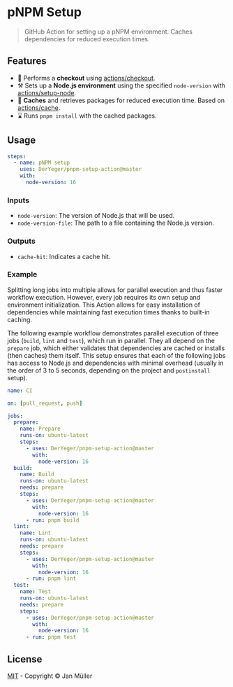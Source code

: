 # pNPM Setup

> GitHub Action for setting up a pNPM environment. Caches dependencies for reduced execution times.

## Features

- 🔽 Performs a **checkout** using [actions/checkout](https://github.com/actions/checkout).
- ⚒️ Sets up a **Node.js environment** using the specified `node-version` with [actions/setup-node](https://github.com/actions/setup-node).
- 💽 **Caches** and retrieves packages for reduced execution time. Based on [actions/cache](https://github.com/actions/cache).
- ⌛ Runs `pnpm install` with the cached packages.

## Usage

```yml
steps:
  - name: pNPM setup
    uses: DerYeger/pnpm-setup-action@master
    with:
      node-version: 16
```

### Inputs

- `node-version`: The version of Node.js that will be used.
- `node-version-file`: The path to a file containing the Node.js version.

### Outputs

- `cache-hit`: Indicates a cache hit.

### Example

Splitting long jobs into multiple allows for parallel execution and thus faster workflow execution.
However, every job requires its own setup and environment initialization.
This Action allows for easy installation of dependencies while maintaining fast execution times thanks to built-in caching.

The following example workflow demonstrates parallel execution of three jobs (`build`, `lint` and `test`), which run in parallel.
They all depend on the `prepare` job, which either validates that dependencies are cached or installs (then caches) them itself.
This setup ensures that each of the following jobs has access to Node.js and dependencies with minimal overhead (usually in the order of 3 to 5 seconds, depending on the project and `postinstall` setup).

```yml
name: CI

on: [pull_request, push]

jobs:
  prepare:
    name: Prepare
    runs-on: ubuntu-latest
    steps:
      - uses: DerYeger/pnpm-setup-action@master
        with:
          node-version: 16
  build:
    name: Build
    runs-on: ubuntu-latest
    needs: prepare
    steps:
      - uses: DerYeger/pnpm-setup-action@master
        with:
          node-version: 16
      - run: pnpm build
  lint:
    name: Lint
    runs-on: ubuntu-latest
    needs: prepare
    steps:
      - uses: DerYeger/pnpm-setup-action@master
        with:
          node-version: 16
      - run: pnpm lint
  test:
    name: Test
    runs-on: ubuntu-latest
    needs: prepare
    steps:
      - uses: DerYeger/pnpm-setup-action@master
        with:
          node-version: 16
      - run: pnpm test
```

## License

[MIT](./LICENSE) - Copyright &copy; Jan Müller
